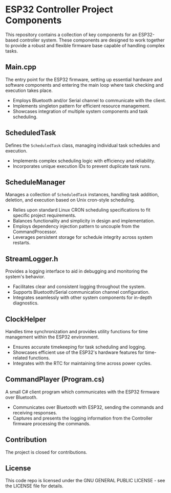 # ESP32 Controller Project Components

This repository contains a collection of key components for an ESP32-based controller system. These components are designed to work together to provide a robust and flexible firmware base capable of handling complex tasks. 

## Main.cpp

The entry point for the ESP32 firmware, setting up essential hardware and software components and entering the main loop where task checking and execution takes place.

- Employs Bluetooth and/or Serial channel to communicate with the client.
- Implements singleton pattern for efficient resource management.
- Showcases integration of multiple system components and task scheduling.

## ScheduledTask

Defines the `ScheduledTask` class, managing individual task schedules and execution.

- Implements complex scheduling logic with efficiency and reliability.
- Incorporates unique execution IDs to prevent duplicate task runs.

## ScheduleManager

Manages a collection of `ScheduledTask` instances, handling task addition, deletion, and execution based on Unix cron-style scheduling.

- Relies upon standard Linux CRON scheduling specifications to fit specific project requirements.
- Balances functionality and simplicity in design and implementation.
- Employs dependency injection pattern to uncouple from the CommandProcessor.
- Leverages persistent storage for schedule integrity across system restarts.

## StreamLogger.h

Provides a logging interface to aid in debugging and monitoring the system's behavior.

- Facilitates clear and consistent logging throughout the system.
- Supports Bluetooth/Serial communication channel configuration.
- Integrates seamlessly with other system components for in-depth diagnostics.

## ClockHelper

Handles time synchronization and provides utility functions for time management within the ESP32 environment.

- Ensures accurate timekeeping for task scheduling and logging.
- Showcases efficient use of the ESP32's hardware features for time-related functions.
- Integrates with the RTC for maintaining time across power cycles.

## CommandPlayer (Program.cs) 

A small C# client program which communicates with the ESP32 firmware over Bluetooth.

- Communicates over Bluetooth with ESP32, sending the commands and receiving responses.
- Captures and presents the logging information from the Controller firmware processing the commands.

## Contribution

The project is closed for contributions.

## License

This code repo is licensed under the GNU GENERAL PUBLIC LICENSE - see the LICENSE file for details.


